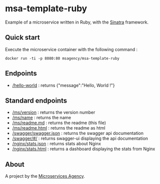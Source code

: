 
# msa-template-ruby

Example of a microservice written in Ruby, with the [Sinatra](http://www.sinatrarb.com/) framework.

## Quick start

Execute the microservice container with the following command :

```
docker run -ti -p 8080:80 msagency/msa-template-ruby
```

## Endpoints

- [/hello-world](/hello-world) : returns {"message":"Hello, World !"}

## Standard endpoints

- [/ms/version](/ms/version) : returns the version number
- [/ms/name](/ms/name) : returns the name
- [/ms/readme.md](/ms/readme.md) : returns the readme (this file)
- [/ms/readme.html](/ms/readme.html) : returns the readme as html
- [/swagger/swagger.json](/swagger/swagger.json) : returns the swagger api documentation
- [/swagger/#/](/swagger/#/) : returns swagger-ui displaying the api documentation
- [/nginx/stats.json](/nginx/stats.json) : returns stats about Nginx
- [/nginx/stats.html](/nginx/stats.html) : returns a dashboard displaying the stats from Nginx

## About

A project by the [Microservices Agency](http://microservices.agency).
